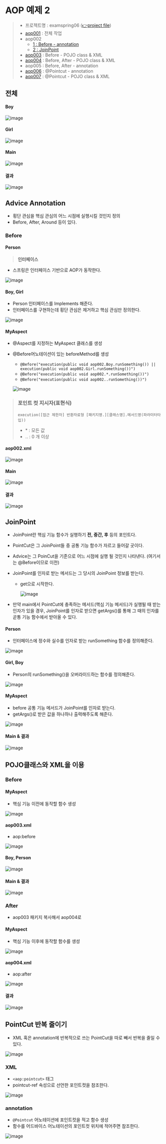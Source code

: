 # AOP 예제 2

> - 프로젝트명 : examspring06 ([👉project file](https://github.com/Clary0122/TIL/blob/main/Spring/project/examspring06.zip))
> - [aop001](#전체) : 전체 작업
> - aop002
>     - [1 : Before - annotation](#Advice-Annotation)
>     - [2 : JoinPoint](#JoinPoint)
> - [aop003](#POJO클래스와-XML을-이용) : Before - POJO class & XML
> - [aop004](#POJO클래스와-XML을-이용) : Before, After - POJO class & XML
> - aop005 : Before, After - annotation
> - [aop006](#PointCut-반복-줄이기) : @Pointcut - annotation
> - [aop007](#annotation) : @Pointcut - POJO class & XML



## 전체
#### Boy
![image](https://user-images.githubusercontent.com/79209568/121993402-5e180b80-cdde-11eb-9d01-71254a0ef5c4.png)

#### Girl
![image](https://user-images.githubusercontent.com/79209568/121993417-66704680-cdde-11eb-939e-cf9271c1ece6.png)

#### Main
![image](https://user-images.githubusercontent.com/79209568/121993438-6e2feb00-cdde-11eb-81ec-0adf1756f7f8.png)

#### 결과
![image](https://user-images.githubusercontent.com/79209568/121993448-75ef8f80-cdde-11eb-8062-d8ba12bff68f.png)

## Advice Annotation
- 횡단 관심을 핵심 관심의 어느 시점에 실행시킬 것인지 정의
- Before, After, Around 등이 있다.

### Before
#### Person
> **인터페이스**
- 스프링은 인터페이스 기반으로 AOP가 동작한다.  
  
![image](https://user-images.githubusercontent.com/79209568/121993972-61f85d80-cddf-11eb-82c1-87112ec1d8db.png)

#### Boy, Girl
- Person 인터페이스를 Implements 해준다.
- 인터페이스를 구현하는데 횡단 관심은 제거하고 핵심 관심만 정의한다.  
  
![image](https://user-images.githubusercontent.com/79209568/121994108-a7b52600-cddf-11eb-8925-810386a3168c.png)

#### MyAspect
- @Aspect를 지정하는 MyAspect 클래스를 생성
- @Before어노테이션이 있는 beforeMethod를 생성  
  - `@Before("execution(public void aop002.Boy.runSomething()) || execution(public void aop002.Girl.runSomething())")`
  - `@Before("execution(public void aop002.*.runSomething())")`
  - `@Before("execution(public void aop002..runSomething())")`

  ![image](https://user-images.githubusercontent.com/79209568/121994824-eeefe680-cde0-11eb-9a9a-e5609239cf8d.png)
  
> ### 포인트 컷 지시자(표현식)
> ```
> execution([접근 제한자] 반환자료형 [패키지명.][클래스명].메서드명(파라미터타입))
> ```
> * \* : 모든 값
> * .. : 0 개 이상

#### aop002.xml
![image](https://user-images.githubusercontent.com/79209568/121994460-45a8f080-cde0-11eb-8000-388cd375f525.png)

#### Main
![image](https://user-images.githubusercontent.com/79209568/121994499-5a858400-cde0-11eb-944f-376e690a55c4.png)

#### 결과
![image](https://user-images.githubusercontent.com/79209568/121994712-bea84800-cde0-11eb-835c-dcc4cdb2bada.png)

## JoinPoint
- JoinPoint란 핵심 기능 함수가 실행하기 **전, 중간, 후** 등의 포인트다.
- PointCut은 그 JoinPoint들 중 공통 기능 함수가 자르고 들어갈 곳이다.
- Advice는 그 PoinCut을 기준으로 어느 시점에 실행 될 것인지 나타낸다. (여기서는 @Before이므로 이전)
- JoinPoint를 인자로 받는 메서드는 그 당시의 JoinPoint 정보를 받는다.
  - get으로 시작한다.
    
    ![image](https://user-images.githubusercontent.com/79209568/122204862-8f760180-ceda-11eb-8a6c-c0b797bf6f81.png)

- 만약 main에서 PointCut에 충족하는 메서드(핵심 기능 메서드)가 실행될 때 받는 인자가 있을 경우, JoinPoint를 인자로 받으면 getArgs()를 통해 그 때의 인자를 곧통 기능 함수에서 받아올 수 있다.
#### Person
- 인터페이스에 정수와 실수를 인자로 받는 runSomething 함수를 정의해준다.  
  
![image](https://user-images.githubusercontent.com/79209568/122205336-1925cf00-cedb-11eb-8692-c60e42c404f1.png)

#### Girl, Boy
- Person의 runSomething()을 오버라이드하는 함수를 정의해준다.  
  
![image](https://user-images.githubusercontent.com/79209568/122205535-4ffbe500-cedb-11eb-9e78-bdcbbef50f3a.png)

#### MyAspect
- before 공통 기능 메서드가 JoinPoint를 인자로 받는다.
- getArgs()로 받은 값을 하나하나 출력해주도록 해준다.  
  
![image](https://user-images.githubusercontent.com/79209568/122205929-c26cc500-cedb-11eb-89ea-572cc7996d55.png)

#### Main & 결과
![image](https://user-images.githubusercontent.com/79209568/122206151-03fd7000-cedc-11eb-9161-2cf5da569b03.png)

## POJO클래스와 XML을 이용
### Before
#### MyAspect
- 핵심 기능 이전에 동작할 함수 생성  
  
![image](https://user-images.githubusercontent.com/79209568/121998897-8bb58280-cde7-11eb-9fe3-3e36e68e5499.png)

#### aop003.xml
- aop:before  
  
![image](https://user-images.githubusercontent.com/79209568/121999207-f961ae80-cde7-11eb-9431-b737d8e2d2ea.png)

#### Boy, Person
![image](https://user-images.githubusercontent.com/79209568/121999268-0da5ab80-cde8-11eb-9731-09dd6399bb69.png)

#### Main & 결과
![image](https://user-images.githubusercontent.com/79209568/121999318-1f874e80-cde8-11eb-8df7-c204308a8a08.png)

### After
- aop003 패키지 복사해서 aop004로
#### MyAspect
- 핵심 기능 이후에 동작할 함수를 생성  
  
![image](https://user-images.githubusercontent.com/79209568/122199390-f55f8a80-ced4-11eb-9356-2e448e4a19fe.png)

#### aop004.xml
- aop:after  
  
![image](https://user-images.githubusercontent.com/79209568/122199605-2d66cd80-ced5-11eb-9170-b4a90625f5b1.png)

#### 결과
![image](https://user-images.githubusercontent.com/79209568/122199890-7cacfe00-ced5-11eb-88fe-5cd127b0ef85.png)

## PointCut 반복 줄이기
- XML 혹은 annotation에 반복적으로 쓰는 PointCut을 따로 빼서 반복을 줄일 수 있다.  
  
![image](https://user-images.githubusercontent.com/79209568/122201005-8b47e500-ced6-11eb-85b2-c686d92075bf.png)
### XML
- `<aop:pointcut>` 태그
- pointcut-ref 속성으로 선언한 포인트컷을 참조한다.  
  
![image](https://user-images.githubusercontent.com/79209568/122201188-bf230a80-ced6-11eb-869a-4ef607f69d3c.png)
### annotation
- `@Pointcut` 어노테이션에 포인트컷을 적고 함수 생성
- 함수를 어드바이스 어노테이션의 포인트컷 위치에 적어주면 참조한다.  
  
![image](https://user-images.githubusercontent.com/79209568/122201448-001b1f00-ced7-11eb-8431-9cc572c06552.png)



